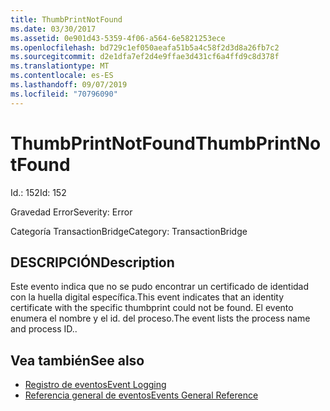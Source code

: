 ```yaml
---
title: ThumbPrintNotFound
ms.date: 03/30/2017
ms.assetid: 0e901d43-5359-4f06-a564-6e5821253ece
ms.openlocfilehash: bd729c1ef050aeafa51b5a4c58f2d3d8a26fb7c2
ms.sourcegitcommit: d2e1dfa7ef2d4e9ffae3d431cf6a4ffd9c8d378f
ms.translationtype: MT
ms.contentlocale: es-ES
ms.lasthandoff: 09/07/2019
ms.locfileid: "70796090"
---
```

# <a name="thumbprintnotfound"></a><span data-ttu-id="daa7a-102">ThumbPrintNotFound</span><span class="sxs-lookup"><span data-stu-id="daa7a-102">ThumbPrintNotFound</span></span>
<span data-ttu-id="daa7a-103">Id.: 152</span><span class="sxs-lookup"><span data-stu-id="daa7a-103">Id: 152</span></span>  
  
 <span data-ttu-id="daa7a-104">Gravedad Error</span><span class="sxs-lookup"><span data-stu-id="daa7a-104">Severity: Error</span></span>  
  
 <span data-ttu-id="daa7a-105">Categoría TransactionBridge</span><span class="sxs-lookup"><span data-stu-id="daa7a-105">Category: TransactionBridge</span></span>  
  
## <a name="description"></a><span data-ttu-id="daa7a-106">DESCRIPCIÓN</span><span class="sxs-lookup"><span data-stu-id="daa7a-106">Description</span></span>  
 <span data-ttu-id="daa7a-107">Este evento indica que no se pudo encontrar un certificado de identidad con la huella digital específica.</span><span class="sxs-lookup"><span data-stu-id="daa7a-107">This event indicates that an identity certificate with the specific thumbprint could not be found.</span></span> <span data-ttu-id="daa7a-108">El evento enumera el nombre y el id. del proceso.</span><span class="sxs-lookup"><span data-stu-id="daa7a-108">The event lists the process name and process ID..</span></span>  
  
## <a name="see-also"></a><span data-ttu-id="daa7a-109">Vea también</span><span class="sxs-lookup"><span data-stu-id="daa7a-109">See also</span></span>

- [<span data-ttu-id="daa7a-110">Registro de eventos</span><span class="sxs-lookup"><span data-stu-id="daa7a-110">Event Logging</span></span>](index.md)
- [<span data-ttu-id="daa7a-111">Referencia general de eventos</span><span class="sxs-lookup"><span data-stu-id="daa7a-111">Events General Reference</span></span>](events-general-reference.md)
